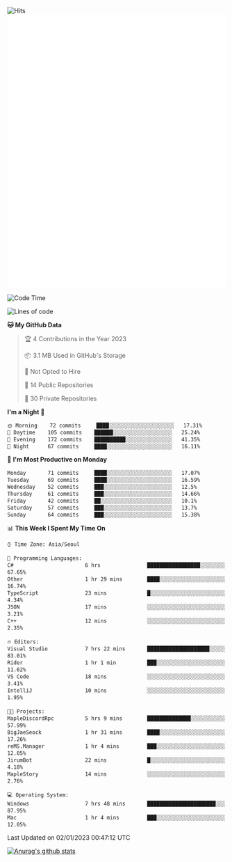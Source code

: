 ![Hits](https://hits.seeyoufarm.com/api/count/incr/badge.svg?url=https%3A%2F%2Fgithub.com%2Fkokose1234&count_bg=%2379C83D&title_bg=%23555555&icon=apple.svg&icon_color=%23E7E7E7&title=hits&edge_flat=false)
<br/>
![Metrics](https://github.com/kokose1234/kokose1234/blob/main/github-metrics.svg)

<!--START_SECTION:waka-->
![Code Time](http://img.shields.io/badge/Code%20Time-732%20hrs%2036%20mins-blue)

![Lines of code](https://img.shields.io/badge/From%20Hello%20World%20I%27ve%20Written-886%20Thousand%20lines%20of%20code-blue)

**🐱 My GitHub Data** 

> 🏆 4 Contributions in the Year 2023
 > 
> 📦 3.1 MB Used in GitHub's Storage 
 > 
> 🚫 Not Opted to Hire
 > 
> 📜 14 Public Repositories 
 > 
> 🔑 30 Private Repositories  
 > 
**I'm a Night 🦉** 

```text
🌞 Morning    72 commits     ████░░░░░░░░░░░░░░░░░░░░░   17.31% 
🌆 Daytime    105 commits    ██████░░░░░░░░░░░░░░░░░░░   25.24% 
🌃 Evening    172 commits    ██████████░░░░░░░░░░░░░░░   41.35% 
🌙 Night      67 commits     ████░░░░░░░░░░░░░░░░░░░░░   16.11%

```
📅 **I'm Most Productive on Monday** 

```text
Monday       71 commits     ████░░░░░░░░░░░░░░░░░░░░░   17.07% 
Tuesday      69 commits     ████░░░░░░░░░░░░░░░░░░░░░   16.59% 
Wednesday    52 commits     ███░░░░░░░░░░░░░░░░░░░░░░   12.5% 
Thursday     61 commits     ███░░░░░░░░░░░░░░░░░░░░░░   14.66% 
Friday       42 commits     ██░░░░░░░░░░░░░░░░░░░░░░░   10.1% 
Saturday     57 commits     ███░░░░░░░░░░░░░░░░░░░░░░   13.7% 
Sunday       64 commits     ███░░░░░░░░░░░░░░░░░░░░░░   15.38%

```


📊 **This Week I Spent My Time On** 

```text
⌚︎ Time Zone: Asia/Seoul

💬 Programming Languages: 
C#                       6 hrs               █████████████████░░░░░░░░   67.65% 
Other                    1 hr 29 mins        ████░░░░░░░░░░░░░░░░░░░░░   16.74% 
TypeScript               23 mins             █░░░░░░░░░░░░░░░░░░░░░░░░   4.34% 
JSON                     17 mins             ░░░░░░░░░░░░░░░░░░░░░░░░░   3.21% 
C++                      12 mins             ░░░░░░░░░░░░░░░░░░░░░░░░░   2.35%

🔥 Editors: 
Visual Studio            7 hrs 22 mins       ████████████████████░░░░░   83.01% 
Rider                    1 hr 1 min          ███░░░░░░░░░░░░░░░░░░░░░░   11.62% 
VS Code                  18 mins             ░░░░░░░░░░░░░░░░░░░░░░░░░   3.41% 
IntelliJ                 10 mins             ░░░░░░░░░░░░░░░░░░░░░░░░░   1.95%

🐱‍💻 Projects: 
MapleDiscordRpc          5 hrs 9 mins        ██████████████░░░░░░░░░░░   57.99% 
BigJaeSeock              1 hr 31 mins        ████░░░░░░░░░░░░░░░░░░░░░   17.26% 
reMS.Manager             1 hr 4 mins         ███░░░░░░░░░░░░░░░░░░░░░░   12.05% 
JirumBot                 22 mins             █░░░░░░░░░░░░░░░░░░░░░░░░   4.18% 
MapleStory               14 mins             ░░░░░░░░░░░░░░░░░░░░░░░░░   2.76%

💻 Operating System: 
Windows                  7 hrs 48 mins       ██████████████████████░░░   87.95% 
Mac                      1 hr 4 mins         ███░░░░░░░░░░░░░░░░░░░░░░   12.05%

```


 Last Updated on 02/01/2023 00:47:12 UTC
<!--END_SECTION:waka-->

[![Anurag's github stats](https://github-readme-stats.vercel.app/api?username=kokose1234&theme=dracula)](https://github.com/anuraghazra/github-readme-stats)



	
